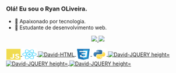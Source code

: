 ### Olá! Eu sou o Ryan OLiveira.


- 🔭 Apaixonado por tecnologia.
- 🌱 Estudante de desenvolvimento web.
<div align="center">
  <a href="https://github.com/ryanoliveiragit">
  <img height="180em" src="https://github-readme-stats.vercel.app/api?username=ryanoliveiragit&show_icons=true&theme=cobalt&include_all_commits=true&count_private=true"/>
  <img height="180em" src="https://github-readme-stats.vercel.app/api/top-langs/?username=ryanoliveiragit&layout=compact&langs_count=7&theme=cobalt"/>
</div>
 
<div style="display: inline_block"><br>
  <img align="center" alt="David-Js" height="30" width="40" src="https://raw.githubusercontent.com/devicons/devicon/master/icons/javascript/javascript-plain.svg">
  <img align="center" alt="David-React" height="30" width="40" src="https://raw.githubusercontent.com/devicons/devicon/master/icons/react/react-original.svg">
  <img align="center" alt="David-HTML" height="30" width="40" src="https://cdn.jsdelivr.net/gh/devicons/devicon/icons/html5/html5-original.svg">
  <img align="center" alt="David-CSS" height="30" width="40" src="https://raw.githubusercontent.com/devicons/devicon/master/icons/css3/css3-original.svg">
  <img align="center" alt="David-Python" height="30" width="40" src="https://raw.githubusercontent.com/devicons/devicon/master/icons/python/python-original.svg">
  <img align="center" alt="David-JQUERY height="30" width="40" src="https://cdn.jsdelivr.net/gh/devicons/devicon/icons/jquery/jquery-original.svg">
  <img align="center" alt="David-JQUERY height="30" width="40" src="https://cdn.jsdelivr.net/gh/devicons/devicon/icons/github/github-original.svg">
  <img align="center" alt="David-JQUERY height="30" width="40" src="https://cdn.jsdelivr.net/gh/devicons/devicon/icons/git/git-original.svg">



  </div>
  
##

<div> 
  <a href="https://instagram.com/euryanvs" target="_blank"><img src="https://img.shields.io/badge/-Instagram-%23E4405F?style=for-the-
</div>
